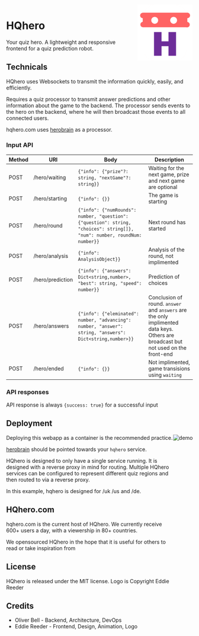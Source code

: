 <img align="right" alt="icon" src="client/assets/icons/android-chrome-384x384.png" height="150px">

# HQhero

Your quiz hero. A lightweight and responsive frontend 
for a quiz prediction robot.

## Technicals

HQhero uses Websockets to transmit the information quickly, easily, and efficiently.

Requires a quiz processor to transmit answer predictions and other
information about the game to the backend. The processor sends events 
to the hero on the backend, where he will then broadcast those events 
to all connected users.

hqhero.com uses [herobrain](https://github.com/freshollie/herobrain) as a processor.

### Input API

Method | URI | Body | Description
--- | --- | --- | ---
POST | /hero/waiting | `{"info": {"prize"?: string, "nextGame"?: string}}` | Waiting for the next game, prize and next game are optional
POST | /hero/starting | `{"info": {}}` | The game is starting
POST | /hero/round | `{"info": {"numRounds": number, "question": {"question": string, "choices": string[]}, "num": number, roundNum: number}}` | Next round has started
POST | /hero/analysis | `{"info": AnalysisObject}}` | Analysis of the round, not implimented
POST | /hero/prediction | `{"info": {"answers": Dict<string,number>, "best": string, "speed": number}}` | Prediction of choices
POST | /hero/answers | `{"info": {"eleminated": number, "advancing": number, "answer": string, "answers": Dict<string,number>}}` | Conclusion of round. `answer` and `answers` are the only implimented data keys. Others are broadcast but not used on the front-end
POST | /hero/ended | `{"info": {}}` | Not implimented, game transisions using `waiting`

### API responses

API response is always `{success: true}` for a successful input

## Deployment

<img align="right" alt="demo" src="demo/demo.gif" height="400px">

Deploying this webapp as a container is the recommended practice.

[herobrain](https://github.com/freshollie/herobrain) should be pointed
towards your `hqhero` service.

HQhero is designed to only have a single service running. It is
designed with a reverse proxy in mind for routing. Multiple HQhero 
services can be configured to represent different quiz regions and
then routed to via a reverse proxy.

In this example, hqhero is designed for /uk /us and /de.

## HQhero.com

hqhero.com is the current host of HQhero. We currently receive 600+ users a day, with a viewership in 80+ countries.

We opensourced HQhero in the hope that it is useful for others to read or take inspiration from

## License

HQhero is released under the MIT license. Logo is Copyright Eddie Reeder

## Credits

- Oliver Bell - Backend, Architecture, DevOps
- Eddie Reeder - Frontend, Design, Animation, Logo

